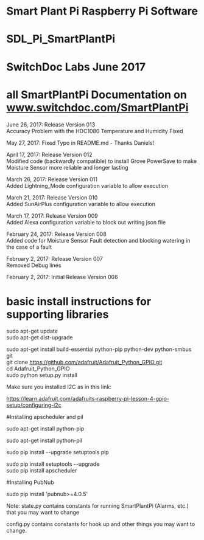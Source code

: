 #
# Smart Plant Pi Raspberry Pi Software
# SDL_Pi_SmartPlantPi
#
# SwitchDoc Labs June 2017
#

# all SmartPlantPi Documentation on www.switchdoc.com/SmartPlantPi

June 26, 2017:  Release Version 013<BR>
Accuracy Problem with the HDC1080 Temperature and Humidity Fixed


May 27, 2017:  Fixed Typo in README.md - Thanks Daniels!

April 17, 2017:  Release Version 012<BR>
Modified code (backwardly compatible) to install Grove PowerSave to make Moisture Sensor more reliable and longer lasting<BR>

March 26, 2017:  Release Version 011<BR>
Added Lightning_Mode configuration variable to allow execution <BR>

March 21, 2017:  Release Version 010<BR>
Added SunAirPlus configuration variable to allow execution <BR>

March 17, 2017:  Release Version 009<BR>
Added Alexa configuration variable to block out writing json file<BR>

February 24, 2017:  Release Version 008<BR>
Added code for Moisture Sensor Fault detection and blocking watering in the case of a fault<BR>

February 2, 2017:  Release Version 007<BR>
Removed Debug lines<BR>

February 2, 2017:  Initial Release Version 006

# basic install instructions for supporting libraries

sudo apt-get update <BR>
sudo apt-get dist-upgrade <BR>

sudo apt-get install build-essential python-pip python-dev python-smbus git <BR>
git clone https://github.com/adafruit/Adafruit_Python_GPIO.git <BR>
cd Adafruit_Python_GPIO <BR>
sudo python setup.py install <BR>


Make sure you installed I2C as in this link:

https://learn.adafruit.com/adafruits-raspberry-pi-lesson-4-gpio-setup/configuring-i2c

#Installing apscheduler and pil

sudo apt-get install python-pip<BR>

sudo apt-get install python-pil <BR>

sudo pip install --upgrade setuptools pip <BR>

sudo pip install setuptools --upgrade  <BR>
sudo pip install apscheduler <BR>

#Installing PubNub

sudo pip install 'pubnub>=4.0.5' <BR>

Note:  state.py contains constants for running SmartPlantPi (Alarms, etc.) that you may want to change <BR>

config.py contains constants for hook up and other things you may want to change.<BR>
